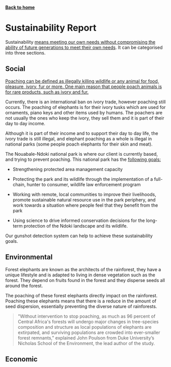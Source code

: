 [__Back to home__](index.md)

# Sustainability Report

Sustainability [means meeting our own needs without compromising the ability of future generations to meet their own needs](http://www.mcgill.ca/sustainability/files/sustainability/what-is-sustainability.pdf). It can be categorised into three sections.

## Social

[Poaching can be defined as illegally killing wildlife or any animal for food, pleasure, ivory, fur or more. One main reason that people poach animals is for rare products, such as ivory and fur.](https://www.4elephants.org/blog/article/why-elephants-are-poached)

Currently, there is an international ban on ivory trade, however poaching still occurs. The poaching of elephants is for their ivory tusks which are used for ornaments, piano keys and other items used by humans. The poachers are not usually the ones who keep the ivory, they sell them and it is part of their day to day income. 

Although it is part of their income and to support their day to day life, the ivory trade is still illegal, and elephant poaching as a whole is illegal in national parks (some people poach elephants for their skin and meat).

The Nouabale-Ndoki national park is where our client is currently based, and trying to prevent poaching. This national park has the [following goals:](https://congo.wcs.org/Wild-Places/Nouabale-Ndoki-National-Park.aspx) 

- Strengthening protected area management capacity

- Protecting the park and its wildlife through the implementation of a full-chain, hunter to consumer, wildlife law enforcement program

- Working with remote, local communities to improve their livelihoods, promote sustainable natural resource use in the park periphery, and work towards a situation where people feel that they benefit from the park

- Using science to drive informed conservation decisions for the long-term protection of the Ndoki landscape and its wildlife.

Our gunshot detection system can help to achieve these sustainability goals.

## Environmental

Forest elephants are known as the architects of the rainforest, they have a unique lifestyle and is adapted to living in dense vegetation such as the forest. They depend on fruits found in the forest and they disperse seeds all around the forest.

The poaching of these forest elephants directly impact on the rainforest. Poaching these elephants means that there is a reduce in the amount of seed dispersion, essentially preventing the diverse nature of rainforests. 
> "Without intervention to stop poaching, as much as 96 percent of Central Africa's forests will undergo major changes in tree-species composition and structure as local populations of elephants are extirpated, and surviving populations are crowded into ever-smaller forest remnants," explained John Poulson from Duke University’s Nicholas School of the Environment, the lead author of the study.

## Economic
